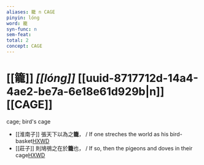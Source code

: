 ```yaml
---
aliases: 籠 n CAGE
pinyin: lóng
word: 籠
syn-func: n
sem-feat: 
total: 2
concept: CAGE 
---
```

# [[籠]] *[[lóng]]*  [[uuid-8717712d-14a4-4ae2-be7a-6e18e61d929b|n]] [[CAGE]]
cage; bird's cage
 - [[淮南子]] 張天下以為之**籠**， / If one streches the world as his bird-basket[HXWD](https://hxwd.org/textview.html?location=KR3j0010_tls_001-6a.15)
 - [[莊子]] 則鳩鴞之在於**籠**也， / If so, then the pigeons and doves in their cage[HXWD](https://hxwd.org/textview.html?location=KR5c0126_tls_012-24a.29)